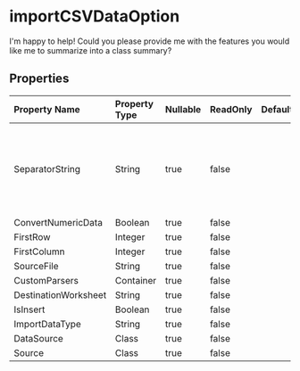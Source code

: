 # **importCSVDataOption**

I'm happy to help! Could you please provide me with the features you would like me to summarize into a class summary? 

## **Properties**

| Property Name | Property Type | Nullable |  ReadOnly | DefaultValue | Description | 
| :- | :- | :- |:- |  :- | :- |
|SeparatorString|String|true|false |  |A property named SeparatorString of type string that can be accessed and modified publicly.|
|ConvertNumericData|Boolean|true|false |  ||
|FirstRow|Integer|true|false |  ||
|FirstColumn|Integer|true|false |  ||
|SourceFile|String|true|false |  ||
|CustomParsers|Container|true|false |  ||
|DestinationWorksheet|String|true|false |  ||
|IsInsert|Boolean|true|false |  ||
|ImportDataType|String|true|false |  ||
|DataSource|Class|true|false |  ||
|Source|Class|true|false |  ||

